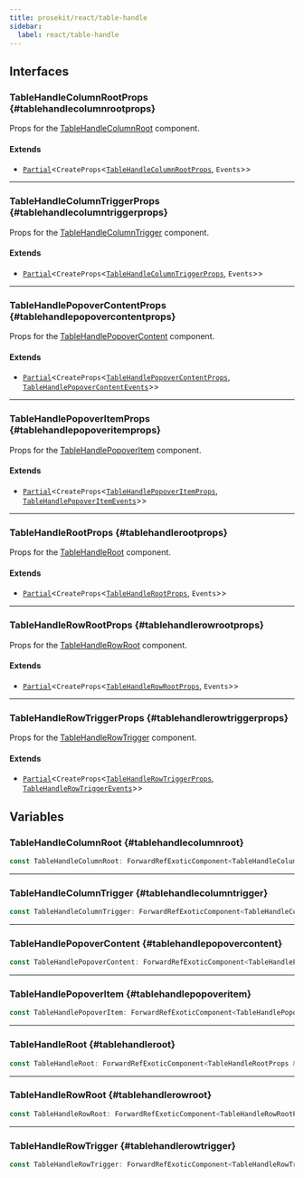 ```yaml
---
title: prosekit/react/table-handle
sidebar:
  label: react/table-handle
---
```


<!-- DEBUG memberWithGroups 1 -->

<!-- DEBUG memberWithGroups 4 -->

<!-- DEBUG memberWithGroups 7 -->

<!-- DEBUG memberWithGroups 8 -->

<!-- DEBUG memberWithGroups 9 -->

## Interfaces

### TableHandleColumnRootProps {#tablehandlecolumnrootprops}

<!-- DEBUG memberWithGroups 1 -->

Props for the [TableHandleColumnRoot](#tablehandlecolumnroot) component.

#### Extends

- [`Partial`](https://www.typescriptlang.org/docs/handbook/utility-types.html#partialtype)\<`CreateProps`\<[`TableHandleColumnRootProps`](../web/table-handle.md#tablehandlecolumnrootprops), `Events`\>\>

<!-- DEBUG memberWithGroups 4 -->

<!-- DEBUG memberWithGroups 7 -->

<!-- DEBUG memberWithGroups 8 -->

<!-- DEBUG memberWithGroups 9 -->

<!-- DEBUG memberWithGroups 10 -->

***

### TableHandleColumnTriggerProps {#tablehandlecolumntriggerprops}

<!-- DEBUG memberWithGroups 1 -->

Props for the [TableHandleColumnTrigger](#tablehandlecolumntrigger) component.

#### Extends

- [`Partial`](https://www.typescriptlang.org/docs/handbook/utility-types.html#partialtype)\<`CreateProps`\<[`TableHandleColumnTriggerProps`](../web/table-handle.md#tablehandlecolumntriggerprops), `Events`\>\>

<!-- DEBUG memberWithGroups 4 -->

<!-- DEBUG memberWithGroups 7 -->

<!-- DEBUG memberWithGroups 8 -->

<!-- DEBUG memberWithGroups 9 -->

<!-- DEBUG memberWithGroups 10 -->

***

### TableHandlePopoverContentProps {#tablehandlepopovercontentprops}

<!-- DEBUG memberWithGroups 1 -->

Props for the [TableHandlePopoverContent](#tablehandlepopovercontent) component.

#### Extends

- [`Partial`](https://www.typescriptlang.org/docs/handbook/utility-types.html#partialtype)\<`CreateProps`\<[`TableHandlePopoverContentProps`](../web/table-handle.md#tablehandlepopovercontentprops), [`TableHandlePopoverContentEvents`](../web/table-handle.md#tablehandlepopovercontentevents)\>\>

<!-- DEBUG memberWithGroups 4 -->

<!-- DEBUG memberWithGroups 7 -->

<!-- DEBUG memberWithGroups 8 -->

<!-- DEBUG memberWithGroups 9 -->

<!-- DEBUG memberWithGroups 10 -->

***

### TableHandlePopoverItemProps {#tablehandlepopoveritemprops}

<!-- DEBUG memberWithGroups 1 -->

Props for the [TableHandlePopoverItem](#tablehandlepopoveritem) component.

#### Extends

- [`Partial`](https://www.typescriptlang.org/docs/handbook/utility-types.html#partialtype)\<`CreateProps`\<[`TableHandlePopoverItemProps`](../web/table-handle.md#tablehandlepopoveritemprops), [`TableHandlePopoverItemEvents`](../web/table-handle.md#tablehandlepopoveritemevents)\>\>

<!-- DEBUG memberWithGroups 4 -->

<!-- DEBUG memberWithGroups 7 -->

<!-- DEBUG memberWithGroups 8 -->

<!-- DEBUG memberWithGroups 9 -->

<!-- DEBUG memberWithGroups 10 -->

***

### TableHandleRootProps {#tablehandlerootprops}

<!-- DEBUG memberWithGroups 1 -->

Props for the [TableHandleRoot](#tablehandleroot) component.

#### Extends

- [`Partial`](https://www.typescriptlang.org/docs/handbook/utility-types.html#partialtype)\<`CreateProps`\<[`TableHandleRootProps`](../web/table-handle.md#tablehandlerootprops), `Events`\>\>

<!-- DEBUG memberWithGroups 4 -->

<!-- DEBUG memberWithGroups 7 -->

<!-- DEBUG memberWithGroups 8 -->

<!-- DEBUG memberWithGroups 9 -->

<!-- DEBUG memberWithGroups 10 -->

***

### TableHandleRowRootProps {#tablehandlerowrootprops}

<!-- DEBUG memberWithGroups 1 -->

Props for the [TableHandleRowRoot](#tablehandlerowroot) component.

#### Extends

- [`Partial`](https://www.typescriptlang.org/docs/handbook/utility-types.html#partialtype)\<`CreateProps`\<[`TableHandleRowRootProps`](../web/table-handle.md#tablehandlerowrootprops), `Events`\>\>

<!-- DEBUG memberWithGroups 4 -->

<!-- DEBUG memberWithGroups 7 -->

<!-- DEBUG memberWithGroups 8 -->

<!-- DEBUG memberWithGroups 9 -->

<!-- DEBUG memberWithGroups 10 -->

***

### TableHandleRowTriggerProps {#tablehandlerowtriggerprops}

<!-- DEBUG memberWithGroups 1 -->

Props for the [TableHandleRowTrigger](#tablehandlerowtrigger) component.

#### Extends

- [`Partial`](https://www.typescriptlang.org/docs/handbook/utility-types.html#partialtype)\<`CreateProps`\<[`TableHandleRowTriggerProps`](../web/table-handle.md#tablehandlerowtriggerprops), [`TableHandleRowTriggerEvents`](../web/table-handle.md#tablehandlerowtriggerevents)\>\>

<!-- DEBUG memberWithGroups 4 -->

<!-- DEBUG memberWithGroups 7 -->

<!-- DEBUG memberWithGroups 8 -->

<!-- DEBUG memberWithGroups 9 -->

<!-- DEBUG memberWithGroups 10 -->

## Variables

### TableHandleColumnRoot {#tablehandlecolumnroot}

```ts
const TableHandleColumnRoot: ForwardRefExoticComponent<TableHandleColumnRootProps & RefAttributes<TableHandleColumnRootElement> & HTMLAttributes<TableHandleColumnRootElement>>;
```

***

### TableHandleColumnTrigger {#tablehandlecolumntrigger}

```ts
const TableHandleColumnTrigger: ForwardRefExoticComponent<TableHandleColumnTriggerProps & RefAttributes<TableHandleColumnTriggerElement> & HTMLAttributes<TableHandleColumnTriggerElement>>;
```

***

### TableHandlePopoverContent {#tablehandlepopovercontent}

```ts
const TableHandlePopoverContent: ForwardRefExoticComponent<TableHandlePopoverContentProps & RefAttributes<TableHandlePopoverContentElement> & HTMLAttributes<TableHandlePopoverContentElement>>;
```

***

### TableHandlePopoverItem {#tablehandlepopoveritem}

```ts
const TableHandlePopoverItem: ForwardRefExoticComponent<TableHandlePopoverItemProps & RefAttributes<TableHandlePopoverItemElement> & HTMLAttributes<TableHandlePopoverItemElement>>;
```

***

### TableHandleRoot {#tablehandleroot}

```ts
const TableHandleRoot: ForwardRefExoticComponent<TableHandleRootProps & RefAttributes<TableHandleRootElement> & HTMLAttributes<TableHandleRootElement>>;
```

***

### TableHandleRowRoot {#tablehandlerowroot}

```ts
const TableHandleRowRoot: ForwardRefExoticComponent<TableHandleRowRootProps & RefAttributes<TableHandleRowRootElement> & HTMLAttributes<TableHandleRowRootElement>>;
```

***

### TableHandleRowTrigger {#tablehandlerowtrigger}

```ts
const TableHandleRowTrigger: ForwardRefExoticComponent<TableHandleRowTriggerProps & RefAttributes<TableHandleRowTriggerElement> & HTMLAttributes<TableHandleRowTriggerElement>>;
```

<!-- DEBUG memberWithGroups 10 -->

